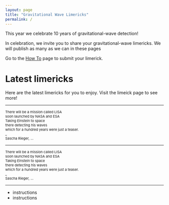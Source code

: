 ```yaml
---
layout: page
title: "Gravitational Wave Limericks"
permalink: /
---
```



<p>This year we celebrate 10 years of gravitational-wave detection!</p>

<p>In celebration, we invite you to share your gravitational-wave limericks. We will publish as many as we can in these pages</p>

<p>Go to the <a href="https://hannahm8.github.io/gwlimericks/how-to">How To</a> page to submit your limerick. 



<h1>Latest limericks</h1>

<p>Here are the latest limericks for you to enjoy. Visit the limeick page to see more!</p>

<hr>

<p style="font-size:11px" style="color:green"> There will be a mission called LISA<br>
soon launched by NASA and ESA<br>
Taking Einstein to space<br>
there detecting his waves<br>
which for a hundred years were just a teaser.<br>
_ <br>
Sascha Rieger, ... <br>
</p>

<hr>

<p style="font-size:11px" style="color:green"> There will be a mission called LISA<br>
soon launched by NASA and ESA<br>
Taking Einstein to space<br>
there detecting his waves<br>
which for a hundred years were just a teaser.<br>
_ <br>
Sascha Rieger, ... <br>
</p>

<hr>



* instructions
* instructions 
